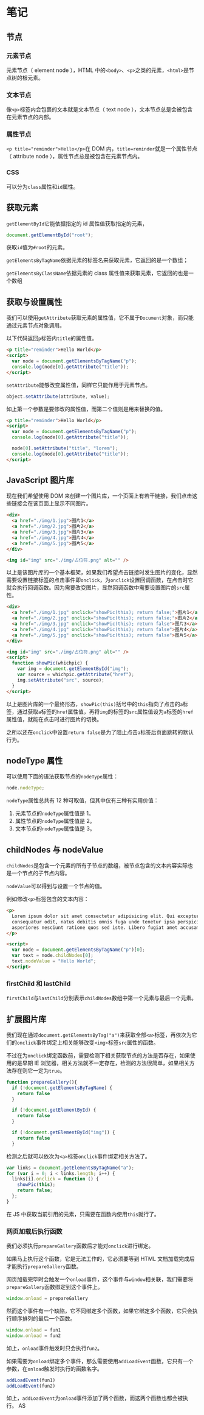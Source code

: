 # 笔记

## 节点

### 元素节点

元素节点（ element node ），HTML 中的`<body>`、`<p>`之类的元素，`<html>`是节点树的根元素。

### 文本节点

像`<p>`标签内会包裹的文本就是文本节点（ text node ），文本节点总是会被包含在元素节点的内部。

### 属性节点

`<p title="reminder">Hello</p>`在 DOM 内，`title=reminder`就是一个属性节点（ attribute node ），属性节点总是被包含在元素节点内。

### CSS

可以分为`class`属性和`id`属性。

## 获取元素

`getElementById`它能依据指定的 id 属性值获取指定的元素，

```js
document.getElementById("root");
```

获取`id`值为`#root`的元素。

`getElementsByTagName`依据元素的标签名来获取元素，它返回的是一个数组；

`getElementsByClassName`依据元素的 class 属性值来获取元素，它返回的也是一个数组

## 获取与设置属性

我们可以使用`getAttribute`获取元素的属性值，它不属于`Document`对象，而只能通过元素节点对象调用。

以下代码返回`p`标签内`title`的属性值。

```html
<p title="reminder">Hello World</p>
<script>
  var node = document.getElementsByTagName("p");
  console.log(node[0].getAttribute("title"));
</script>
```

`setAttribute`能够改变属性值，同样它只能作用于元素节点。

```js
object.setAttribute(attribute, value);
```

如上第一个参数是要修改的属性值，而第二个值则是用来替换的值。

```html
<p title="reminder">Hello World</p>
<script>
  var node = document.getElementsByTagName("p");
  console.log(node[0].getAttribute("title"));

  node[0].setAttribute("title", "lorem");
  console.log(node[0].getAttribute("title"));
</script>
```

## JavaScript 图片库

现在我们希望使用 DOM 来创建一个图片库，一个页面上有若干链接，我们点击这些链接会在该页面上显示不同图片。

```html
<div>
  <a href="./img/1.jpg">图片1</a>
  <a href="./img/2.jpg">图片2</a>
  <a href="./img/3.jpg">图片3</a>
  <a href="./img/4.jpg">图片4</a>
  <a href="./img/5.jpg">图片5</a>
</div>

<img id="img" src="./img/占位符.png" alt="" />
```

以上是该图片库的一个基本框架，如果我们希望点击链接时发生图片的变化，显然需要设置链接标签的点击事件即`onclick`，为`onclick`设置回调函数，在点击时它就会执行回调函数。因为需要改变图片，显然回调函数中需要设置图片的`src`属性。

```html
<div>
  <a href="./img/1.jpg" onclick="showPic(this); return false;">图片1</a>
  <a href="./img/2.jpg" onclick="showPic(this); return false;">图片2</a>
  <a href="./img/3.jpg" onclick="showPic(this); return false">图片3</a>
  <a href="./img/4.jpg" onclick="showPic(this); return false">图片4</a>
  <a href="./img/5.jpg" onclick="showPic(this); return false">图片5</a>
</div>

<img id="img" src="./img/占位符.png" alt="" />
<script>
  function showPic(whichpic) {
    var img = document.getElementById("img");
    var source = whichpic.getAttribute("href");
    img.setAttribute("src", source);
  }
</script>
```

以上是图片库的一个最终形态，`showPic(this)`括号中的`this`指向了点击的`a`标签，通过获取`a`标签的`href`属性值，再将`img`的标签的`src`属性值设为`a`标签的`href`属性值，就能在点击时进行图片的切换。

之所以还在`onclick`中设置`return false`是为了阻止点击`a`标签后页面跳转的默认行为。

## nodeType 属性

可以使用下面的语法获取节点的`nodeType`属性：

```js
node.nodeType;
```

`nodeType`属性总共有 12 种可取值，但其中仅有三种有实用价值：

1. 元素节点的`nodeType`属性值是 1。
2. 属性节点的`nodeType`属性值是 2。
3. 文本节点的`nodeType`属性值是 3。

## childNodes 与 nodeValue

`childNodes`是包含一个元素的所有子节点的数组，被节点包含的文本内容实际也是一个节点的子节点内容。

`nodeValue`可以得到与设置一个节点的值。

例如修改`<p>`标签包含的文本内容：

```html
<p>
  Lorem ipsum dolor sit amet consectetur adipisicing elit. Qui excepturi
  consequatur odit, natus debitis omnis fuga unde tenetur ipsa perspiciatis
  asperiores nesciunt ratione quos sed iste. Libero fugiat amet accusamus?
</p>

<script>
  var node = document.getElementsByTagName("p")[0];
  var text = node.childNodes[0];
  text.nodeValue = "Hello World";
</script>
```

### firstChild 和 lastChild

`firstChild`与`lastChild`分别表示`childNodes`数组中第一个元素与最后一个元素。

## 扩展图片库

我们现在通过`document.getElementsByTag("a")`来获取全部`<a>`标签，再依次为它们的`onclick`事件绑定上相关能够改变`<img>`标签`src`属性的函数。

不过在为`onclick`绑定函数前，需要检测下相关获取节点的方法是否存在，如果使用的是早期 IE 浏览器，相关方法就不一定存在，检测的方法很简单，如果相关方法存在则它一定为`true`。

```js
function prepareGallery(){
  if (!document.getElementsByTagName) {
    return false
  }

  if (!document.getElementById) {
    return false
  }

  if (!document.getElementById("img")) {
    return false
  }
```

检测之后就可以依次为`<a>`标签`onclick`事件绑定相关方法了。

```js
var links = document.getElementsByTagName("a");
for (var i = 0; i < links.length; i++) {
  links[i].onclick = function () {
    showPic(this);
    return false;
  };
}
```

在 JS 中获取当前引用的元素，只需要在函数内使用`this`就行了。

### 网页加载后执行函数

我们必须执行`prepareGallery`函数后才能对`onclick`进行绑定。

如果马上执行这个函数，它是无法工作的，它必须要等到 HTML 文档加载完成后才能执行`prepareGallery`函数。

网页加载完毕时会触发一个`onload`事件，这个事件与`window`相关联，我们需要将`prepareGallery`函数绑定到这个事件上。

```js
window.onload = prepareGallery
```

然而这个事件有一个缺陷，它不同绑定多个函数，如果它绑定多个函数，它只会执行顺序排列的最后一个函数。

```js
window.onload = fun1
window.onload = fun2
```

如上，`onload`事件触发时只会执行`fun2`。

如果需要为`onload`绑定多个事件，那么需要使用`addLoadEvent`函数，它只有一个参数，在`onload`触发时执行的函数名字。

```js
addLoadEvent(fun1)
addLoadEvent(fun2)
```

如上，`addLoadEvent`为`onload`事件添加了两个函数，而这两个函数也都会被执行。
AS